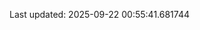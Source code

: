 <!-- lastfm -->
<p align="center"></p>

<!--START_SECTION:last-updated-->
Last updated: 2025-09-22 00:55:41.681744
<!--END_SECTION:last-updated-->